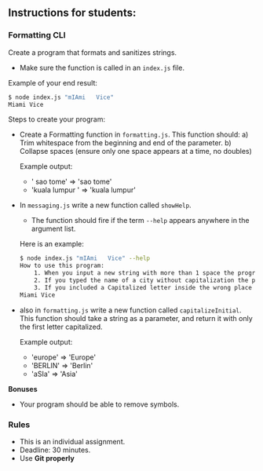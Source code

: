## Instructions for students:

### Formatting CLI

Create a program that formats and sanitizes strings.

-   Make sure the function is called in an `index.js` file.

Example of your end result:

```bash
$ node index.js "mIAmi   Vice"
Miami Vice
```

Steps to create your program:

-   Create a Formatting function in `formatting.js`. This function should:
    a) Trim whitespace from the beginning and end of the parameter.
    b) Collapse spaces (ensure only one space appears at a time, no doubles)

    Example output:

    -   ' sao tome' => 'sao tome'
    -   'kuala lumpur ' => 'kuala lumpur'

-   In `messaging.js` write a new function called `showHelp`.

    -   The function should fire if the term `--help` appears anywhere in the argument list.

    Here is an example:

    ```bash
    $ node index.js "mIAmi   Vice" --help
    How to use this program:
        1. When you input a new string with more than 1 space the program will sanitize it.
        2. If you typed the name of a city without capitalization the program will capitalize it.
        3. If you included a Capitalized letter inside the wrong place of your string the program will sanitize it.
    Miami Vice
    ```

-   also in `formatting.js` write a new function called `capitalizeInitial`. This function should take a string as a parameter, and return it with only the first letter capitalized.

    Example output:

    -   'europe' => 'Europe'
    -   'BERLIN' => 'Berlin'
    -   'aSIa' => 'Asia'

**Bonuses**

-   Your program should be able to remove symbols.

### Rules

-   This is an individual assignment.
-   Deadline: 30 minutes.
-   Use **Git properly**



